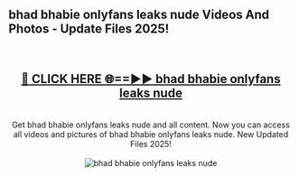 <h2>bhad bhabie onlyfans leaks nude Videos And Photos - Update Files 2025!</h2>
<br>
<div align="center">
<h2><a href="https://linkcuts.com/hfmhzwbr" rel="nofollow">🔴 CLICK HERE 🌐==►► bhad bhabie onlyfans leaks nude</a></h2>
<br>
Get bhad bhabie onlyfans leaks nude and all content. Now you can access all videos and pictures of bhad bhabie onlyfans leaks nude. New Updated Files 2025!
<br>
<br>
<a href="https://linkcuts.com/hfmhzwbr" rel="nofollow" data-target="animated-image.originalLink"><img src="https://i.ibb.co.com/WyWwxjT/player-gif2.gif" alt="bhad bhabie onlyfans leaks nude" style="max-width: 100%; display: inline-block;" data-target="animated-image.originalImage"></a>
</div>
<br>